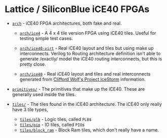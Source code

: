 # Lattice / SiliconBlue iCE40 FPGAs

 * [`arch`](arch) - iCE40 FPGA architectures, both fake and real.

   * [`arch/ice4`](arch/ice4) - A 4 x 4 tile version FPGA using iCE40 tiles.
     Useful for testing simple test cases.

   * [`arch/ice40-virt`](arch/ice40-virt) - Real iCE40 layout and tiles but
     using make up interconnects. Verilog to Routing architecture definition
     isn't able to generate /exactly/ model the iCE40 routing interconnects,
     but this is pretty close.

   * [`arch/ice40`](arch/ice40) - Real iCE40 layout and tiles and real
     interconnects generated from
     [Clifford Wolf's Project IceStorm](https://github.com/cliffordwolf/icestorm)
     information.

 * [`primitives/`](primitives) - The primitives that make up the iCE40. These
   are generally used inside the tiles.

 * [`tiles/`](tiles) - The tiles found in the iCE40 architecture. The iCE40
   only really have 3 tile types,
    - [`tiles/plb`](tiles/plb) - Logic tiles, called `PLB`s
    - [`tiles/pio`](tiles/pio) - IO tiles, called `PIO`s
    - [`tiles/block_ram`](tiles/block_ram) - Block Ram tiles, which don't
      really have a name.
